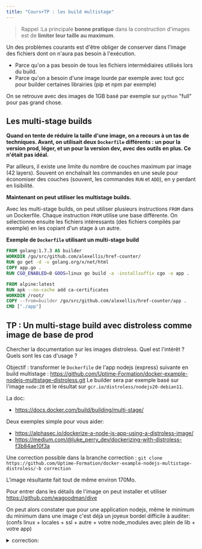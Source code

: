 ```yaml
---
title: "Cours+TP : les build multistage"
---
```


<!-- ## Objectifs pédagogiques
  - Savoir compiler un binaire dans un builder
  - Savoir utiliser les commandes COPY ... FROM ... -->

> Rappel :La principale **bonne pratique** dans la construction d'images est de **limiter leur taille au maximum**.

Un des problèmes courants est d'être obliger de conserver dans l'image des fichiers dont on n'aura pas besoin à l'exécution.

- Parce qu'on a pas besoin de tous les fichiers intermédiaires utilisés lors du build.
- Parce qu'on a besoin d'une image lourde par exemple avec tout gcc pour builder certaines librairies (pip et npm par exemple)

On se retrouve avec des images de 1GB basé par exemple sur `python` "full" pour pas grand chose.

## Les multi-stage builds

**Quand on tente de réduire la taille d'une image, on a recours à un tas de techniques. Avant, on utilisait deux `Dockerfile` différents : un pour la version prod, léger, et un pour la version dev, avec des outils en plus. Ce n'était pas idéal.**

Par ailleurs, il existe une limite du nombre de couches maximum par image (42 layers). Souvent on enchaînait les commandes en une seule pour économiser des couches (souvent, les commandes `RUN` et `ADD`), en y perdant en lisibilité.
  

**Maintenant on peut utiliser les multistage builds.**

Avec les multi-stage builds, on peut utiliser plusieurs instructions `FROM` dans un Dockerfile. Chaque instruction `FROM` utilise une base différente.
On sélectionne ensuite les fichiers intéressants (des fichiers compilés par exemple) en les copiant d'un stage à un autre.
  

**Exemple de `Dockerfile` utilisant un multi-stage build**  

```Dockerfile
FROM golang:1.7.3 AS builder
WORKDIR /go/src/github.com/alexellis/href-counter/
RUN go get -d -v golang.org/x/net/html
COPY app.go .
RUN CGO_ENABLED=0 GOOS=linux go build -a -installsuffix cgo -o app .

FROM alpine:latest
RUN apk --no-cache add ca-certificates
WORKDIR /root/
COPY --from=builder /go/src/github.com/alexellis/href-counter/app .
CMD ["./app"]
```

## TP : Un multi-stage build avec distroless comme image de base de prod

Chercher la documentation sur les images distroless. 
Quel est l'intérêt ? Quels sont les cas d'usage ? 

Objectif : transformer le `Dockerfile` de l'app nodejs (express) suivante en build multistage : https://github.com/Uptime-Formation/docker-example-nodejs-multistage-distroless.git
 Le builder sera par exemple basé sur l'image `node:20` et le résultat sur `gcr.io/distroless/nodejs20-debian11`.

La doc:
- https://docs.docker.com/build/building/multi-stage/

 Deux exemples simple pour vous aider:
 - https://alphasec.io/dockerize-a-node-js-app-using-a-distroless-image/
 - https://medium.com/@luke_perry_dev/dockerizing-with-distroless-f3b84ae10f3a

 Une correction possible dans la branche correction : `git clone https://github.com/Uptime-Formation/docker-example-nodejs-multistage-distroless/-b correction`

 L'image résultante fait tout de même environ 170Mo.

 Pour entrer dans les détails de l'image on peut installer et utiliser https://github.com/wagoodman/dive

 On peut alors constater que pour une application nodejs, même le minimum du minimum dans une image c'est déjà un joyeux bordel difficile à auditer: (confs linux + locales + ssl + autre + votre node_modules avec plein de lib + votre app)


 <details><summary>correction:</summary>
<p>

```dockerfile
# Stage 1
FROM node:20 AS base

RUN mkdir -p /app
WORKDIR /app
COPY package*.json /app/

# prod deps install
RUN npm install --omit=dev

# Stage 2
# Even lighter and more secure than node-alpine
FROM gcr.io/distroless/nodejs20-debian11

# use the unpriviledge user from distroless images

WORKDIR /app
COPY --chown=nonroot:nonroot index.js /app
COPY --chown=nonroot:nonroot --from=base /app/node_modules /app/node_modules

ENV NODE_ENV="production"
EXPOSE 3000

USER nonroot
CMD ["index.js"]
```

</p>
</details>


